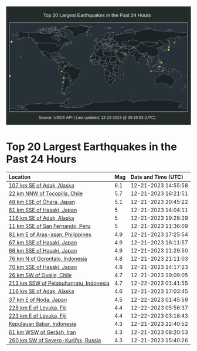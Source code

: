 ![Map](./map.png)

# Top 20 Largest Earthquakes in the Past 24 Hours

| Location | Mag | Date and Time (UTC) |
|:---|:---|:---|
| [107 km SE of Adak, Alaska](https://earthquake.usgs.gov/earthquakes/eventpage/usd0010b4f) | 6.1 | 12-21-2023 14:55:58 |
| [22 km NNW of Tocopilla, Chile](https://earthquake.usgs.gov/earthquakes/eventpage/us7000lkpg) | 5.7 | 12-21-2023 16:21:51 |
| [48 km ESE of Ōhara, Japan](https://earthquake.usgs.gov/earthquakes/eventpage/us7000lkqm) | 5.1 | 12-21-2023 20:45:22 |
| [61 km SSE of Hasaki, Japan](https://earthquake.usgs.gov/earthquakes/eventpage/usd0010b47) | 5 | 12-21-2023 14:04:11 |
| [116 km SE of Adak, Alaska](https://earthquake.usgs.gov/earthquakes/eventpage/us7000lkq6) | 5 | 12-21-2023 19:28:29 |
| [11 km SSE of San Fernando, Peru](https://earthquake.usgs.gov/earthquakes/eventpage/us7000lkke) | 5 | 12-21-2023 11:36:09 |
| [81 km E of Aras-asan, Philippines](https://earthquake.usgs.gov/earthquakes/eventpage/us7000lkpm) | 4.9 | 12-21-2023 17:25:54 |
| [67 km SSE of Hasaki, Japan](https://earthquake.usgs.gov/earthquakes/eventpage/us7000lkpf) | 4.9 | 12-21-2023 16:11:57 |
| [66 km SSE of Hasaki, Japan](https://earthquake.usgs.gov/earthquakes/eventpage/us7000lkkc) | 4.9 | 12-21-2023 11:29:50 |
| [76 km N of Gorontalo, Indonesia](https://earthquake.usgs.gov/earthquakes/eventpage/us7000lkqw) | 4.8 | 12-21-2023 21:11:03 |
| [70 km SSE of Hasaki, Japan](https://earthquake.usgs.gov/earthquakes/eventpage/usd0010b49) | 4.8 | 12-21-2023 14:17:23 |
| [26 km SW of Ovalle, Chile](https://earthquake.usgs.gov/earthquakes/eventpage/us7000lkq0) | 4.7 | 12-21-2023 19:09:05 |
| [213 km SSW of Pelabuhanratu, Indonesia](https://earthquake.usgs.gov/earthquakes/eventpage/us7000lkse) | 4.7 | 12-22-2023 01:41:55 |
| [116 km SE of Adak, Alaska](https://earthquake.usgs.gov/earthquakes/eventpage/us7000lkpk) | 4.6 | 12-21-2023 17:03:45 |
| [37 km E of Noda, Japan](https://earthquake.usgs.gov/earthquakes/eventpage/us7000lksf) | 4.5 | 12-22-2023 01:45:59 |
| [228 km E of Levuka, Fiji](https://earthquake.usgs.gov/earthquakes/eventpage/us7000lku1) | 4.4 | 12-22-2023 05:56:37 |
| [223 km E of Levuka, Fiji](https://earthquake.usgs.gov/earthquakes/eventpage/us7000lkt0) | 4.4 | 12-22-2023 03:18:43 |
| [Kepulauan Babar, Indonesia](https://earthquake.usgs.gov/earthquakes/eventpage/us7000lkrg) | 4.3 | 12-21-2023 22:40:52 |
| [61 km WSW of Gerāsh, Iran](https://earthquake.usgs.gov/earthquakes/eventpage/us7000lkjq) | 4.3 | 12-21-2023 08:20:53 |
| [260 km SW of Severo-Kuril’sk, Russia](https://earthquake.usgs.gov/earthquakes/eventpage/us7000lkpc) | 4.3 | 12-21-2023 15:40:26 |
